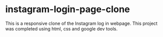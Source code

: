 # instagram-login-page-clone
This is a responsive clone of the Instagram log in webpage. This project was completed using html, css and google dev tools. 
